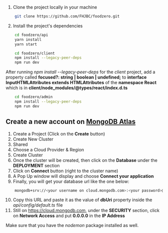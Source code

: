 1. Clone the project locally in your machine
```bash
    git clone https://github.com/FHJBC/foodzero.git
```
2. Install the project's dependencies
```bash
    cd foodzero/api
    yarn install
    yarn start
```
```bash
    cd foodzero/client
    npm install --legacy-peer-deps
    npm run dev
```

After running *npm install --legacy-peer-deps* for the *client* project, add a property called **focused?: string | boolean | undefined;** to **interface InputHTMLAttributes<T> extends HTMLAttributes<T>** of the **namespace React** which is in **client/node_modules/@types/react/index.d.ts**

```bash
    cd foodzero/admin
    npm install --legacy-peer-deps
    npm run dev
```


## Create a new account on [MongoDB Atlas](https://cloud.mongodb.com)
1. Create a Project (Click on the **Create** button)
2. Create New Cluster
3. Shared
4. Choose a Cloud Provider & Region
5. Create Cluster 
6. Once the cluster will be created, then click on the **Database** under the **DEPLOYMENT** section
7. Click on **Connect** button (right to the cluster name)
8. A Pop Up window will display and choose **Connect your application**
9. Finally, you will get your database url like the one below:
```bash
    mongodb+srv://<your username on cloud.mongodb.com>:<your password>@cluster0.wmjwv.mongodb.net/?retryWrites=true&w=majority
```

10. Copy this URL and paste it as the value of **dbUri** property inside the *api/config/default.ts* file 
11. Still on https://cloud.mongodb.com, under the **SECURITY** section, click on **Network Access** and put **0.0.0.0** in the **IP Address**

Make sure that you have the *nodemon* package installed as well.